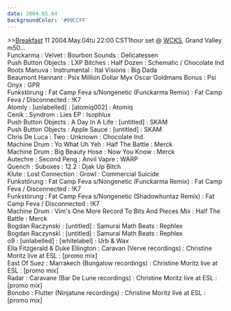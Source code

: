 ```yaml
---
date: 2004.05.04
backgroundColor: '#99CCFF'
---
```


\>>[Breakfast](http://patrick.wcks.org/) 11 2004.May.04tu 22:00 CST1hour set @ [WCKS](http://www.wcks.org/), Grand Valley  
m50...  
Funckarma : Velvet : Bourbon Sounds : Delicatessen  
Push Button Objects : LXP Bitches : Half Dozen : Schematic / Chocolate Ind  
Roots Manuva : Instrumental : Ital Visions : Big Dada  
Beaumont Hannant : Psix Million Dollar Myx Oscar Goldmans Bonus : Psi Onyx : GPR  
Funkstörung : Fat Camp Feva s/Nongenetic (Funckarma Remix) : Fat Camp Feva / Disconnected : !K7  
Atomly : \[unlabelled\] : \[atomiq002\] : Atomiq  
Cenik : Syndrom : Lies EP : Isophlux  
Push Button Objects : A Day In A Life : \[untitled\] : SKAM  
Push Button Objects : Apple Sauce : \[untitled\] : SKAM  
Chris De Luca : Two : Unknown : Chocolate Ind.  
Machine Drum : Yo What Uh Yeh : Half The Battle : Merck  
Machine Drum : Big Beauty Hose : Now You Know : Merck  
Autechre : Second Peng : Anvil Vapre : WARP  
Quench : Suboxes : 12.2 : Djak Up Bitch  
Klute : Lost Connection : Growl : Commercial Suicide  
Funkstörung : Fat Camp Feva s/Nongenetic (Funckarma Remix) : Fat Camp Feva / Disconnected : !K7  
Funkstörung : Fat Camp Feva s/Nongenetic (Shadowhuntaz Remix) : Fat Camp Feva / Disconnected : !K7  
Machine Drum : Vim's One More Record To Bits And Pieces Mix : Half The Battle : Merck  
Bogdan Raczynski : \[untitled\] : Samurai Math Beats : Rephlex  
Bogdan Raczynski : \[untitled\] : Samurai Math Beats : Rephlex  
o9 : \[unlabelled\] : \[whitelabel\] : Urb & Wax  
Ella Fitzgerald & Duke Ellington : Caravan (Verve recordings) : Christine Moritz live at ESL : \[promo mix\]  
East Of Suez : Marrakech (Bungalow recordings) : Christine Moritz live at ESL : \[promo mix\]  
Radar : Caravane (Bar De Lune recordings) : Christine Moritz live at ESL : \[promo mix\]  
Bonobo : Flutter (Ninjatune recordings) : Christine Moritz live at ESL : \[promo mix\]